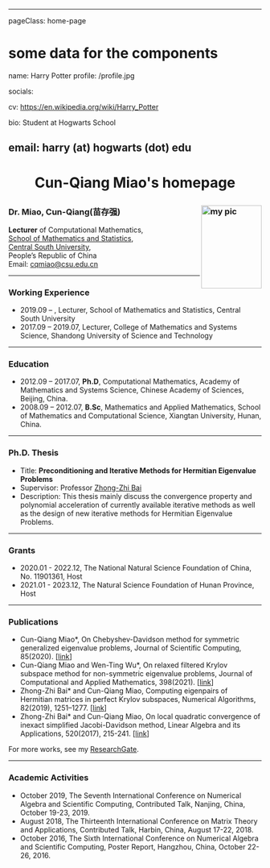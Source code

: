 
---
pageClass: home-page
# some data for the components

name: Harry Potter
profile: /profile.jpg

socials:
 

cv: https://en.wikipedia.org/wiki/Harry_Potter

bio: Student at Hogwarts School

email: harry (at) hogwarts (dot) edu
---

<ProfileSection :frontmatter="$page.frontmatter" />





<h1><p align="center"> Cun-Qiang Miao's homepage </p></h1>

### Dr. Miao, Cun-Qiang(苗存强) <img src="https://github.com/miaocunqiang/cqmiao-homepage/raw/main/img-storage/pic_head.jpg" alt="my pic" align="right" width='120px' height='165px'/> 

<b>Lecturer</b> of Computational Mathematics, <br/>
[School of Mathematics and Statistics](https://math.csu.edu.cn/), <br/>
[Central South University](http://www.csu.edu.cn/), <br/>
People’s Republic of China <br/>
Email: cqmiao@csu.edu.cn

---------------------------------
     
### Working Experience
- 2019.09 – , Lecturer, School of Mathematics and Statistics, Central South University
- 2017.09 – 2019.07, Lecturer, College of Mathematics and Systems Science, Shandong University of Science and Technology

---------------------------------
     
### Education
- 2012.09 – 2017.07, <b>Ph.D</b>, Computational Mathematics, Academy of Mathematics and Systems Science, Chinese Academy of Sciences, Beijing, China.
- 2008.09 – 2012.07, <b>B.Sc</b>, Mathematics and Applied Mathematics, School of Mathematics and Computational Science, Xiangtan University, Hunan, China.

---------------------------------
     
### Ph.D. Thesis
- Title: <b> Preconditioning and Iterative Methods for Hermitian Eigenvalue Problems </b>
- Supervisor: Professor [Zhong-Zhi Bai](http://lsec.cc.ac.cn/~bzz/bzzcn.html)
- Description: This thesis mainly discuss the convergence property and polynomial acceleration of currently available iterative methods as well as the design of new iterative methods for Hermitian Eigenvalue Problems.

---------------------------------
     
### Grants
- 2020.01 - 2022.12, The National Natural Science Foundation of China, No. 11901361, Host
- 2021.01 - 2023.12, The Natural Science Foundation of Hunan Province, Host

---------------------------------
     
### Publications
- Cun-Qiang Miao*, On Chebyshev-Davidson method for symmetric generalized eigenvalue problems, Journal of Scientific Computing, 85(2020). [[link](https://doi.org/10.1007/s10915-020-01360-4)]
- Cun-Qiang Miao and Wen-Ting Wu*, On relaxed filtered Krylov subspace method for non-symmetric eigenvalue problems, Journal of Computational and Applied Mathematics, 398(2021). [[link](https://www.sciencedirect.com/science/article/abs/pii/S0377042721003204?via%3Dihub)]
- Zhong-Zhi Bai* and Cun-Qiang Miao, Computing eigenpairs of Hermitian matrices in perfect Krylov subspaces, Numerical Algorithms, 82(2019), 1251–1277. [[link](https://doi.org/10.1007/s11075-018-00653-y)]
- Zhong-Zhi Bai* and Cun-Qiang Miao, On local quadratic convergence of inexact simplified Jacobi-Davidson method, Linear Algebra and its Applications, 520(2017), 215-241. [[link](https://www.sciencedirect.com/science/article/pii/S0024379517300460?via%3Dihub)]

For more works, see my [ResearchGate](https://www.researchgate.net/profile/Cunqiang-Miao/publications).

---------------------------------

### Academic Activities
- October 2019, The Seventh International Conference on Numerical Algebra and Scientific Computing, Contributed Talk, Nanjing, China, October 19-23, 2019.
- August 2018, The Thirteenth International Conference on Matrix Theory and Applications, Contributed Talk, Harbin, China, August 17-22, 2018.
- October 2016, The Sixth International Conference on Numerical Algebra and Scientific Computing, Poster Report, Hangzhou, China, October 22-26, 2016.

